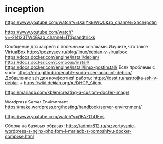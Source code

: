 # inception
https://www.youtube.com/watch?v=lXajYKBWrQ0&ab_channel=Shchepotin

https://www.youtube.com/watch?v=-2I4123TW4E&ab_channel=ITtipsandtricks

Сообщение для закрепа с полезными ссылками.
Изучите, что такое VirtualBox
https://poznyaev.ru/blog/linux/debian-v-virualbox
https://docs.docker.com/engine/install/debian/
https://docs.docker.com/compose/install/
https://docs.docker.com/engine/install/linux-postinstall/
Если проблемы с sudo: https://milq.github.io/enable-sudo-user-account-debian/
Добавление ssh для комфортной работы: https://losst.ru/nastrojka-ssh-v-debian + https://wiki.debian.org/ru/DHCP_Client

https://mariadb.com/kb/en/creating-a-custom-docker-image/

Wordpress Server Environment
https://make.wordpress.org/hosting/handbook/server-environment/

https://www.youtube.com/watch?v=j1FAZ0bUEvs

Сборка на базовых образах:
https://admin812.ru/razvertyvanie-wordpress-s-nginx-php-fpm-i-mariadb-s-pomoshhyu-docker-compose.html
